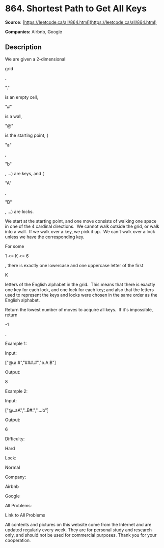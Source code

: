 # 864. Shortest Path to Get All Keys

**Source:** [https://leetcode.ca/all/864.html](https://leetcode.ca/all/864.html)

**Companies:** Airbnb, Google

## Description

We are given a 2-dimensional

grid

.

"."

is an
        empty cell,

"#"

is a wall,

"@"

is the
        starting point, (

"a"

,

"b"

, ...) are keys, and
        (

"A"

,

"B"

, ...) are locks.

We start at the starting point, and one move consists of walking one space in one of the 4
        cardinal directions.  We cannot walk outside the grid, or walk into a wall.  If we
        walk over a key, we pick it up.  We can't walk over a lock unless we have the
        corresponding key.

For some

1 <= K <= 6

, there is exactly one lowercase and
        one uppercase letter of the first

K

letters of the English alphabet in the
        grid.  This means that there is exactly one key for each lock, and one lock for each
        key; and also that the letters used to represent the keys and locks were chosen in the
        same order as the English alphabet.

Return the lowest number of moves to acquire all keys.  If it's impossible,
        return

-1

.

Example 1:

Input:

["@.a.#","###.#","b.A.B"]

Output:

8

Example 2:

Input:

["@..aA","..B#.","....b"]

Output:

6

Difficulty:

Hard

Lock:

Normal

Company:

Airbnb

Google

All Problems:

Link to All Problems

All contents and pictures on this website come from the Internet and are updated regularly every week. They are for personal study and research only, and should not be used for commercial purposes. Thank you for your cooperation.


